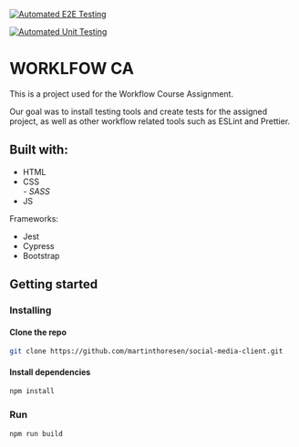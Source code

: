 [![Automated E2E Testing](https://github.com/martinthoresen/social-media-client/actions/workflows/e2e-testing.yml/badge.svg)](https://github.com/martinthoresen/social-media-client/actions/workflows/e2e-testing.yml)

[![Automated Unit Testing](https://github.com/martinthoresen/social-media-client/actions/workflows/unit-testing.yml/badge.svg)](https://github.com/martinthoresen/social-media-client/actions/workflows/unit-testing.yml)

<h1>WORKLFOW CA</h1>

This is a project used for the Workflow Course Assignment. 

Our goal was to install testing tools and create tests for the assigned project, as well as other workflow related tools such as ESLint and Prettier.

<h2>Built with:</h2>

<ul>
<li>HTML</li>
<li>CSS</li><i>- SASS</i>
<li>JS</li>
</ul>

Frameworks:
<ul>
<li>Jest</li>
<li>Cypress</li>
<li>Bootstrap</li>
</ul>

<h2>Getting started</h2>

<h3>Installing</h3>

<h4>Clone the repo</h4>

```bash
git clone https://github.com/martinthoresen/social-media-client.git
```

<h4>Install dependencies</h4>

```bash
npm install
```

<h3>Run</h3>

```bash
npm run build
```
